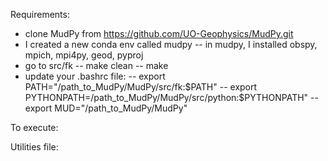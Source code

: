Requirements:
- clone MudPy from https://github.com/UO-Geophysics/MudPy.git
- I created a new conda env called mudpy
-- in mudpy, I installed obspy, mpich, mpi4py, geod, pyproj
- go to src/fk
-- make clean
-- make
- update your .bashrc file:
-- export PATH="/path_to_MudPy/MudPy/src/fk:$PATH"
-- export PYTHONPATH=/path_to_MudPy/MudPy/src/python:$PYTHONPATH"
-- export MUD="/path_to_MudPy/MudPy"

To execute:

Utilities file:



